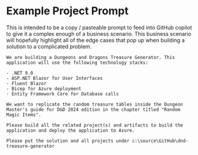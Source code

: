 # Example Project Prompt

This is intended to be a copy / pasteable prompt to feed into GitHub copilot to give it a complex enough of a business scenario. This business scenario will hopefully highlight all of the edge cases that pop up when building a solution to a complicated problem.

```
We are building a Dungeons and Dragons Treasure Generator. This application will use the following technology stacks:

- .NET 9.0
- ASP.NET Blazor for User Interfaces
- Fluent Blazor
- Bicep for Azure deployment
- Entity Framework Core for Database calls

We want to replicate the random treasure tables inside the Dungeon Master's guide for D&D 2024 edition in the chapter titled "Random Magic Items".

Please build all the related project(s) and artifacts to build the application and deploy the application to Azure.

Please put the solution and all projects under c:\source\GitHub\dnd-treasure-generator
```

